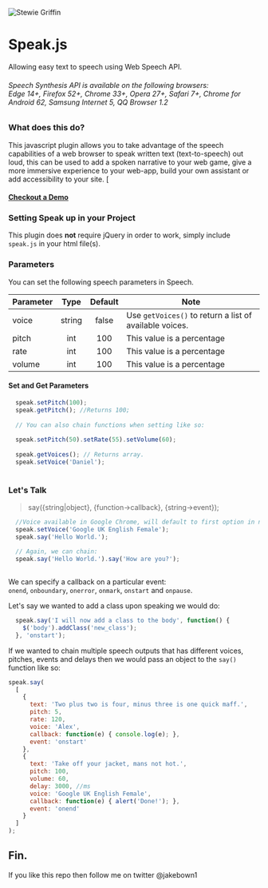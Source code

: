 ![Stewie Griffin](https://media.giphy.com/media/HCK7W8Qb52ifS/giphy.gif)

# Speak.js
Allowing easy text to speech using Web Speech API. 
###### Speech Synthesis API is available on the following browsers: <br/> Edge 14+, Firefox 52+, Chrome 33+, Opera 27+,  Safari 7+, Chrome for Android 62, Samsung Internet 5, QQ Browser 1.2

### What does this do? 
This javascript plugin allows you to take advantage of the speech capabilities of a web browser to speak written text (text-to-speech) out loud, this can be used to add a spoken narrative to your web game, give a more immersive experience to your web-app, build your own assistant or add accessibility to your site.
[
#### [Checkout a Demo](http://jakebown.com/labs/speak-demo/)

### Setting Speak up in your Project
This plugin does **not** require jQuery in order to work, simply include `speak.js` in your html file(s).

### Parameters

You can set the following speech parameters in Speech.



| Parameter        | Type   | Default | Note |
| ---------------- |:------:|:-----:|--------|
| voice            | string | false | Use `getVoices()` to return a list of available voices. |
| pitch            | int    | 100   | This value is a percentage |
| rate             | int    | 100   | This value is a percentage |
| volume           | int    | 100   | This value is a percentage |

#### Set and Get Parameters

```javascript
  speak.setPitch(100);
  speak.getPitch(); //Returns 100;
  
  // You can also chain functions when setting like so:
  
  speak.setPitch(50).setRate(55).setVolume(60);
  
  speak.getVoices(); // Returns array.
  speak.setVoice('Daniel');
  
```

### Let's Talk

> say({string|object}, {function->callback}, {string->event}); 

```javascript
  //Voice available in Google Chrome, will default to first option in none supported browsers.
  speak.setVoice('Google UK English Female');
  speak.say('Hello World.');
  
  // Again, we can chain:
  speak.say('Hello World.').say('How are you?');
  
```

We can specify a callback on a particular event: <br/>`onend`, `onboundary`, `onerror`, `onmark`, `onstart` and `onpause`.

Let's say we wanted to add a class upon speaking we would do:

```javascript
  speak.say('I will now add a class to the body', function() { 
    $('body').addClass('new_class'); 
  }, 'onstart');
```

If we wanted to chain multiple speech outputs that has different voices, pitches, events and delays then we would pass an object to the `say()` function like so:

```javascript
speak.say(
  [
    {
      text: 'Two plus two is four, minus three is one quick maff.', 
      pitch: 5,
	  rate: 120, 
      voice: 'Alex',
      callback: function(e) { console.log(e); }, 
      event: 'onstart' 
    },
    {
      text: 'Take off your jacket, mans not hot.', 
      pitch: 100,
      volume: 60,
      delay: 3000, //ms
      voice: 'Google UK English Female',
      callback: function(e) { alert('Done!'); }, 
      event: 'onend' 
    }
  ]
);

```

## Fin.
If you like this repo then follow me on twitter @jakebown1


